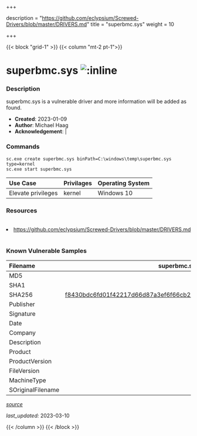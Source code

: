 +++

description = "https://github.com/eclypsium/Screwed-Drivers/blob/master/DRIVERS.md"
title = "superbmc.sys"
weight = 10

+++


{{< block "grid-1" >}}
{{< column "mt-2 pt-1">}}


# superbmc.sys ![:inline](/images/twitter_verified.png) 


### Description

superbmc.sys is a vulnerable driver and more information will be added as found.

- **Created**: 2023-01-09
- **Author**: Michael Haag
- **Acknowledgement**:  | [](https://twitter.com/)

### Commands

```
sc.exe create superbmc.sys binPath=C:\windows\temp\superbmc.sys type=kernel
sc.exe start superbmc.sys
```

| Use Case | Privilages | Operating System | 
|:---- | ---- | ---- |
| Elevate privileges | kernel | Windows 10 |

### Resources
<br>
<li><a href=" https://github.com/eclypsium/Screwed-Drivers/blob/master/DRIVERS.md"> https://github.com/eclypsium/Screwed-Drivers/blob/master/DRIVERS.md</a></li>
<br>

### Known Vulnerable Samples

| Filename | superbmc.sys |
|:---- | ---- | 
| MD5 | <a href="https://www.virustotal.com/gui/file/"></a> |
| SHA1 | <a href="https://www.virustotal.com/gui/file/"></a> |
| SHA256 | <a href="https://www.virustotal.com/gui/file/f8430bdc6fd01f42217d66d87a3ef6f66cb2700ebb39c4f25c8b851858cc4b35">f8430bdc6fd01f42217d66d87a3ef6f66cb2700ebb39c4f25c8b851858cc4b35</a> |
| Publisher |  |
| Signature |  |
| Date |  |
| Company |  |
| Description |  |
| Product |  |
| ProductVersion |  |
| FileVersion |  |
| MachineType |  |
| SOriginalFilename |  |



[*source*](https://github.com/magicsword-io/LOLDrivers/tree/main/yaml/superbmc.sys.yml)

*last_updated:* 2023-03-10








{{< /column >}}
{{< /block >}}
